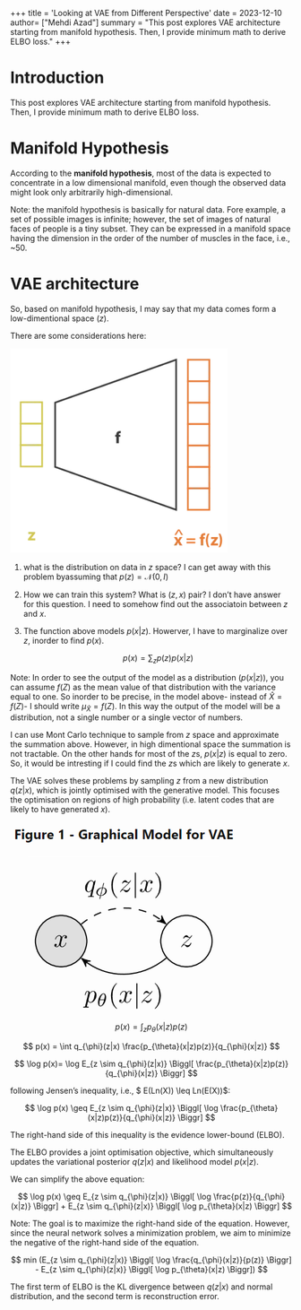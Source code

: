 +++
title = 'Looking at VAE from Different Perspective'
date = 2023-12-10
author= ["Mehdi Azad"]
summary = "This post explores VAE architecture starting from manifold hypothesis. Then, I provide minimum math to derive ELBO loss."
+++

# Introduction

This post explores VAE architecture starting from manifold hypothesis. Then, I provide minimum math to derive ELBO loss.

# Manifold Hypothesis

According to the **manifold hypothesis**, most of the data is expected to concentrate in a low dimensional manifold, even though the observed data might look only arbitrarily high-dimensional.

Note:  the manifold hypothesis is basically for natural data. Fore example, a set of possible images is infinite; however, the set of images of natural faces of people is a tiny subset. They can be expressed in a manifold space having the dimension in the order of the number of muscles in the face, i.e., ~50.

# VAE architecture

So, based on manifold hypothesis, I may say that my data comes form a low-dimentional space ($z$). 

There are some considerations here: 

![decoder](./decoder.png)

 

1. what is the distribution on data in $z$ space? I can get away with this problem byassuming that $p(z)=\mathcal{N}(0, I)$
2. How we can train this system? What is $(z,x)$ pair? I don’t have answer for this question. I need to somehow find out the associatoin between $z$ and $x$. 
3. The function above models $p(x|z)$. Howerver, I have to marginalize over $z$, inorder to find $p(x)$.
    
    $$
    p(x)= \sum_{z} p(z)p(x|z)
    $$
    
Note: In order to see the output of the model as a distribution ($p(x|z)$), you can assume $f(Z)$ as the mean value of that distribution with the variance equal to one. So inorder to be precise, in the model above- instead of $\hat{X} = f(Z)$- I should write $\mu_{\hat{X}} = f(Z)$. In this way the output of the model will be a distribution, not a single number or a single vector of numbers.  
    
I can use Mont Carlo technique to sample from $z$ space and approximate the summation above. However, in high dimentional space the summation is not tractable. On the other hands for most of the $z$s, $p(x|z)$ is equal to zero. So, it would be intresting if I could find the $z$s which are likely to generate $x.$ 
    
The VAE solves these problems by sampling $z$ from a new distribution $q(z|x)$, which is jointly optimised with the generative model. This focuses the optimisation on regions of high probability (i.e. latent codes that are likely to have generated $x$).
    
![VAE](./VAE.png)
    
$$
p(x) = \int_{z}p_{\theta}(x|z)p(z)
$$
    
$$
p(x) = \int q_{\phi}(z|x) \frac{p_{\theta}(x|z)p(z)}{q_{\phi}(x|z)}
$$
    
$$
\log p(x)= \log E_{z \sim q_{\phi}(z|x)} \Biggl[ \frac{p_{\theta}(x|z)p(z)}{q_{\phi}(x|z)} \Biggr]
$$
    
following Jensen’s inequality, i.e., $ E(Ln(X)) \leq Ln(E(X))$:
    
$$
\log p(x) \geq E_{z \sim q_{\phi}(z|x)} \Biggl[ \log \frac{p_{\theta}(x|z)p(z)}{q_{\phi}(x|z)} \Biggr]
$$
    
The right-hand side of this inequality is the evidence lower-bound (ELBO). 
    
The ELBO provides a joint optimisation objective, which simultaneously updates the variational posterior $q(z|x)$ and likelihood model $p(x|z)$. 
    
We can simplify the above equation: 
    
$$
\log p(x) \geq E_{z \sim q_{\phi}(z|x)} \Biggl[ \log \frac{p(z)}{q_{\phi}(x|z)} \Biggr] + E_{z \sim q_{\phi}(z|x)} \Biggl[ \log p_{\theta}(x|z) \Biggr]
$$
    
Note: The goal is to maximize the right-hand side of the equation. However, since the neural network solves a minimization problem, we aim to minimize the negative of the right-hand side of the equation.

$$
min (E_{z \sim q_{\phi}(z|x)} \Biggl[ \log \frac{q_{\phi}(x|z)}{p(z)} \Biggr] - E_{z \sim q_{\phi}(z|x)} \Biggl[ \log p_{\theta}(x|z) \Biggr])
$$

The first term of ELBO is the KL divergence between $q(z|x)$ and normal distribution, and the second term is reconstruction error.